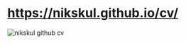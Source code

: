 # https://nikskul.github.io/cv/

<img alt="nikskul github cv" src="https://github.com/user-attachments/assets/a706cc3b-3b4c-4bfb-b0b3-7982c7516f3c" />

